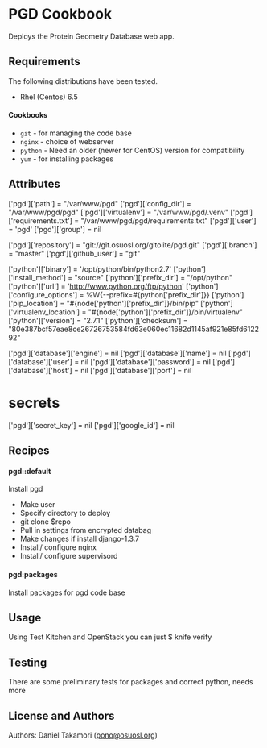 PGD Cookbook
=================
Deploys the Protein Geometry Database web app.


Requirements
------------
The following distributions have been tested. 

- Rhel (Centos) 6.5 

#### Cookbooks
- `git` - for managing the code base
- `nginx` - choice of webserver
- `python` - Need an older (newer for CentOS) version for compatibility
- `yum` - for installing packages

Attributes
----------
['pgd']['path'] = "/var/www/pgd"
['pgd']['config_dir'] = "/var/www/pgd/pgd"
['pgd']['virtualenv'] = "/var/www/pgd/.venv"
['pgd']['requirements.txt'] = "/var/www/pgd/pgd/requirements.txt"
['pgd']['user'] = 'pgd'
['pgd']['group'] = nil

['pgd']['repository'] = "git://git.osuosl.org/gitolite/pgd.git"
['pgd']['branch'] = "master"
['pgd']['github_user'] = "git"

['python']['binary'] = '/opt/python/bin/python2.7'
['python']['install_method'] = "source"
['python']['prefix_dir'] = "/opt/python"
['python']['url'] = 'http://www.python.org/ftp/python'
['python']['configure_options'] = %W{--prefix=#{python['prefix_dir']}}
['python']['pip_location'] = "#{node['python']['prefix_dir']}/bin/pip"
['python']['virtualenv_location'] = "#{node['python']['prefix_dir']}/bin/virtualenv"
['python']['version'] = "2.7.1"
['python']['checksum'] = "80e387bcf57eae8ce26726753584fd63e060ec11682d1145af921e85fd612292"

['pgd']['database']['engine'] = nil
['pgd']['database']['name'] = nil
['pgd']['database']['user'] = nil
['pgd']['database']['password'] = nil
['pgd']['database']['host'] = nil
['pgd']['database']['port'] = nil
# secrets
['pgd']['secret_key'] = nil
['pgd']['google_id'] = nil

Recipes
-------
#### pgd::default
Install pgd
- Make user
- Specify directory to deploy
- git clone $repo
- Pull in settings from encrypted databag
- Make changes if install django-1.3.7
- Install/ configure nginx
- Install/ configure supervisord

#### pgd:packages
Install packages for pgd code base

Usage
-----
Using Test Kitchen and OpenStack you can just $ knife verify

Testing
-------
There are some preliminary tests for packages and correct python, needs more

License and Authors
-------------------
Authors: Daniel Takamori (pono@osuosl.org)
